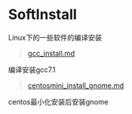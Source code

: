 # SoftInstall
Linux下的一些软件的编译安装

> [gcc_install.md](https://github.com/xs5816/SoftInstall/blob/master/gcc_install.md)

编译安装gcc7.1

> [centosmini_install_gnome.md](https://github.com/xs5816/SoftInstall/blob/master/centosmini_install_gnome.md)

centos最小化安装后安装gnome
